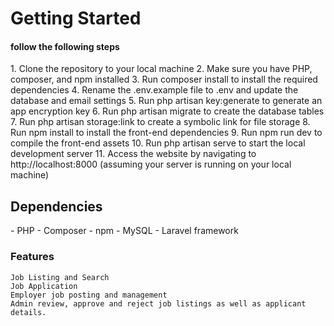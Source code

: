 <h1>Getting Started</h1>

<h4>follow the following steps</h4>
1. Clone the repository to your local machine
2. Make sure you have PHP, composer, and npm installed
3. Run composer install to install the required dependencies
4. Rename the .env.example file to .env and update the database and email settings
5. Run php artisan key:generate to generate an app encryption key
6. Run php artisan migrate to create the database tables
7. Run php artisan storage:link to create a symbolic link for file storage
8. Run npm install to install the front-end dependencies
9. Run npm run dev to compile the front-end assets
10. Run php artisan serve to start the local development server
11. Access the website by navigating to http://localhost:8000 (assuming your server is running on your local machine)

<h2>Dependencies</h2>
-   PHP
-   Composer
-   npm
-   MySQL
-   Laravel framework

<h3>Features</h3>

    Job Listing and Search
    Job Application
    Employer job posting and management
    Admin review, approve and reject job listings as well as applicant details.

​
